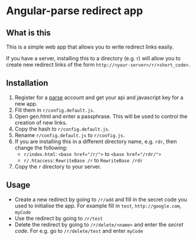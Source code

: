 # Angular-parse redirect app

## What is this
This is a simple web app that allows you to write redirect links easily.

If you have a server, installing this to a directory (e.g. r) will allow you to create new redirect links of the form `http://<your-server>/r/<short_code>`.

## Installation
1. Register for a [parse](www.parse.com) account and get your api and javascript key for a new app.
2. Fill them in `r/config.default.js`.
3. Open gen.html and enter a passphrase. This will be used to control the creation of new links.
4. Copy the hash to `r/config.default.js`.
5. Rename `r/config.default.js` to `r/config.js`.
6. If you are installing this in a different directory name, e.g. `rdr`, then change the following:
	- `r/index.html`: `<base href="/r/">` to `<base href="/rdr/">`
	- `r/.htaccess`: `RewriteBase /r` to `RewriteBase /rdr`
7. Copy the `r` directory to your server.

## Usage

* Create a new redirect by going to `/r/add` and fill in the secret code you used to initialise the app. For example fill in `test`, `http://google.com`, `myCode`
* Use the redirect by going to `/r/test`
* Delete the redirect by going to `/r/delete/<name>` and enter the *secret code*. For e.g. go to `/r/delete/test` and enter `myCode`